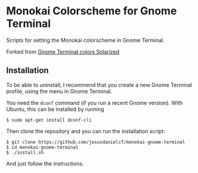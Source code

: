 Monokai Colorscheme for Gnome Terminal
======================================

Scripts for setting the Monokai colorscheme in Gnome Terminal.

Forked from [Gnome Terminal colors Solarized](https://github.com/Anthony25/gnome-terminal-colors-solarized)

Installation
------------

To be able to uninstall, I recommend that you create a new Gnome Terminal profile, using the menu in Gnome Terminal.

You need the `dconf` command (if you run a recent Gnome version). With Ubuntu,
this can be installed by running

    $ sudo apt-get install dconf-cli

Then clone the repository and you can run the installation script:

    $ git clone https://github.com/jesusdanielcf/monokai-gnome-terminal
    $ cd monokai-gnome-terminal
    $ ./install.sh
And just follow the instructions.

